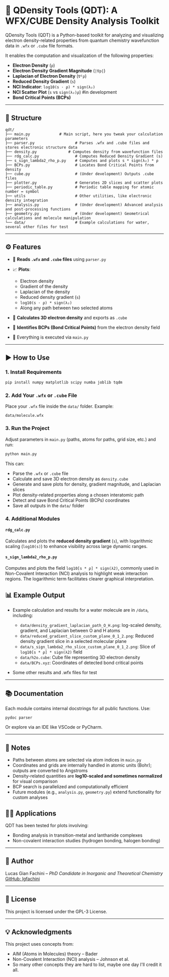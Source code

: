 
# 🧪 QDensity Tools (QDT): A WFX/CUBE Density Analysis Toolkit

QDensity Tools (QDT) is a Python-based toolkit for analyzing and visualizing electron density-related properties from quantum chemistry wavefunction data in `.wfx` or `.cube` file formats.

It enables the computation and visualization of the following properties:

- **Electron Density** (`ρ`)
- **Electron Density Gradient Magnitude** (`|∇ρ|`)
- **Laplacian of Electron Density** (`∇²ρ`)
- **Reduced Density Gradient** (`s`)
- **NCI Indicator**: `log10(s · ρ) * sign(λ₂)`
- **NCI Scatter Plot** (`s` vs `sign(λ₂)ρ`) #in development
- **Bond Critical Points (BCPs)**

---

## 📁 Structure

```
qdt/
├── main.py		        # Main script, here you tweak your calculation parameters
├── parser.py                  # Parses .wfx and .cube files and stores electronic structure data
├── density.py            	# Computes density from wavefunction files
├── rdg_calc.py                # Computes Reduced Density Gradient (s)
├── s_sign_lambda2_rho_p.py    # Computes and plots s * sign(λ₂) * ρ
├── BCPs.py                    # Locates Bond Critical Points from density
├── cube.py                    # (Under development) Outputs .cube files
├── plotter.py                 # Generates 2D slices and scatter plots
├── periodic_table.py          # Periodic table mapping for atomic number ↔ symbol
├── utils                      # Other utilities, like electronic density integration
├── analysis.py                # (Under development) Advanced analysis and post-processing functions
├── geometry.py                # (Under development) Geometrical calculations and molecule manipulation
└── data/                      # Example calculations for water, several other files for test

```

---

## ⚙️ Features

* 📄 **Reads `.wfx` and `.cube` files** using `parser.py`
* 📈 **Plots**:

  * Electron density
  * Gradient of the density
  * Laplacian of the density
  * Reduced density gradient (`s`)
  * `log10(s · ρ) * sign(λ₂)`
  * Along any path between two selected atoms
* 🧊 **Calculates 3D electron density** and exports as `.cube`
* 🧠 **Identifies BCPs (Bond Critical Points)** from the electron density field
* 🚀 Everything is executed via `main.py`

---

## ▶️ How to Use

### 1. Install Requirements

```bash
pip install numpy matplotlib scipy numba joblib tqdm
```

### 2. Add Your `.wfx` or `.cube` File

Place your `.wfx` file inside the `data/` folder. Example:

```
data/molecule.wfx
```

### 3. Run the Project

Adjust parameters in `main.py` (paths, atoms for paths, grid size, etc.) and run:

```bash
python main.py
```

This can:

* Parse the `.wfx` or `.cube` file
* Calculate and save 3D electron density as `density.cube`
* Generate and save plots for density, gradient magnitude, and Laplacian slices
* Plot density-related properties along a chosen interatomic path
* Detect and save Bond Critical Points (BCPs) coordinates
* Save all outputs in the `data/` folder


### 4. Additional Modules

#### `rdg_calc.py`

Calculates and plots the **reduced density gradient** (`s`), with logarithmic scaling (`log10(s)`) to enhance visibility across large dynamic ranges.

#### `s_sign_lambda2_rho_p.py`

Computes and plots the field `log10[s * ρ] * sign(λ2)`, commonly used in Non-Covalent Interaction (NCI) analysis to highlight weak interaction regions. The logarithmic term facilitates clearer graphical interpretation.

## 📊 Example Output

* Example calculation and results for a water molecule are in `/data`, including:

  * `data/density_gradient_laplacian_path_O_H.png`: log-scaled density, gradient, and Laplacian between O and H atoms
  * `data/reduced_gradient_slice_custom_plane_0_1_2.png`: Reduced density gradient slice in a selected molecular plane
  * `data/s_sign_lambda2_rho_slice_custom_plane_0_1_2.png`: Slice of `log10[s * ρ] * sign(λ2)` field
  * `data/h2o.cube`: Cube file representing 3D electron density
  * `data/BCPs.xyz`: Coordinates of detected bond critical points
 * Some other results and .wfx files for test

---

## 📚 Documentation

Each module contains internal docstrings for all public functions. Use:

```bash
pydoc parser
```
Or explore via an IDE like VSCode or PyCharm.

---

## 📌 Notes

* Paths between atoms are selected via atom indices in `main.py`
* Coordinates and grids are internally handled in atomic units (Bohr); outputs are converted to Angstroms
* Density-related quantities are **log10-scaled and sometimes normalized** for visual comparison
* BCP search is parallelized and computationally efficient
* Future modules (e.g., `analysis.py`, `geometry.py`) extend functionality for custom analyses

## 👨‍🔬 Applications

QDT has been tested for plots involving:

- Bonding analysis in transition-metal and lanthanide complexes
- Non-covalent interaction studies (hydrogen bonding, halogen bonding)

---

## 👤 Author

Lucas Gian Fachini – *PhD Candidate in Inorganic and Theoretical Chemistry*
[GitHub: lgfachini](https://github.com/lgfachini)

---

## 📄 License

This project is licensed under the GPL-3 License.

---

## 💡 Acknowledgments

This project uses concepts from:

- AIM (Atoms in Molecules) theory – Bader
- Non-Covalent Interaction (NCI) analysis – Johnson et al.
- So many other concepts they are hard to list, maybe one day I'll credit it all. 
